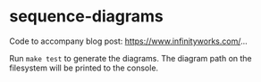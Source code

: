 # sequence-diagrams

Code to accompany blog post: https://www.infinityworks.com/...

Run `make test` to generate the diagrams. The diagram path on the filesystem will be printed to the console.
